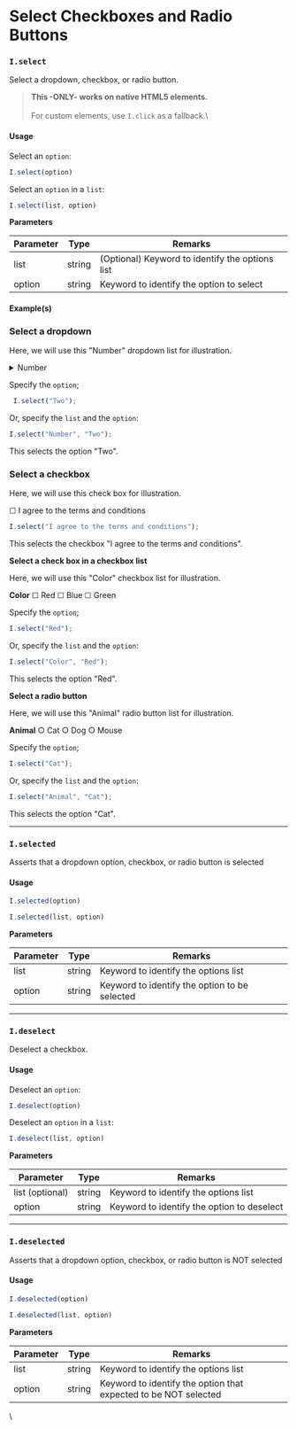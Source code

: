 # Select Checkboxes and Radio Buttons

### `I.select` <a href="#iselect" id="iselect"></a>

Select a dropdown, checkbox, or radio button.

> **This -ONLY- works on native HTML5 elements.**\
> \
> For custom elements, use `I.click` as a fallback.\
>

#### Usage <a href="#usage" id="usage"></a>

Select an `option`:

```javascript
I.select(option)
```

Select an `option` in a `list`:

```javascript
I.select(list, option)
```

**Parameters**

| Parameter | Type   | Remarks                                         |
| --------- | ------ | ----------------------------------------------- |
| list      | string | (Optional) Keyword to identify the options list |
| option    | string | Keyword to identify the option to select        |

#### Example(s) <a href="#examples" id="examples"></a>

### **Select a dropdown**

Here, we will use this "Number" dropdown list for illustration.

<details>

<summary>Number</summary>

One

Two

Three

</details>

Specify the `option`;

```javascript
 I.select("Two");
```

Or, specify the `list` and the `option`:

```javascript
I.select("Number", "Two");
```

This selects the option "Two".

### **Select a checkbox**

Here, we will use this check box for illustration.

&#x20;    ☐ I agree to the terms and conditions

```javascript
I.select("I agree to the terms and conditions");
```

This selects the checkbox "I agree to the terms and conditions".

**Select a check box in a checkbox list**

Here, we will use this "Color" checkbox list for illustration.

&#x20;    **Color**     ☐ Red  ☐ Blue  ☐ Green

Specify the `option`;

```javascript
I.select("Red");
```

Or, specify the `list` and the `option`:

```javascript
I.select("Color", "Red");
```

This selects the option "Red".

**Select a radio button**

Here, we will use this "Animal" radio button list for illustration.

&#x20;     **Animal**    ○ Cat ○ Dog ○ Mouse

Specify the `option`;

```javascript
I.select("Cat");
```

Or, specify the `list` and the `option`:

```javascript
I.select("Animal", "Cat");
```

This selects the option "Cat".

***

### `I.selected` <a href="#iselected" id="iselected"></a>

Asserts that a dropdown option, checkbox, or radio button is selected

#### Usage <a href="#usage" id="usage"></a>

```javascript
I.selected(option)
```

```javascript
I.selected(list, option)
```

**Parameters**

| Parameter | Type   | Remarks                                       |
| --------- | ------ | --------------------------------------------- |
| list      | string | Keyword to identify the options list          |
| option    | string | Keyword to identify the option to be selected |

***

### `I.deselect` <a href="#ideselect" id="ideselect"></a>

Deselect a checkbox.

#### Usage <a href="#usage" id="usage"></a>

Deselect an `option`:

```javascript
I.deselect(option)
```

Deselect an `option` in a `list`:

```javascript
I.deselect(list, option)
```

**Parameters**

| Parameter       | Type   | Remarks                                    |
| --------------- | ------ | ------------------------------------------ |
| list (optional) | string | Keyword to identify the options list       |
| option          | string | Keyword to identify the option to deselect |

***

### `I.deselected` <a href="#ideselected" id="ideselected"></a>

Asserts that a dropdown option, checkbox, or radio button is NOT selected

#### Usage <a href="#usage" id="usage"></a>

```javascript
I.deselected(option)
```

```javascript
I.deselected(list, option)
```

**Parameters**

| Parameter | Type   | Remarks                                                         |
| --------- | ------ | --------------------------------------------------------------- |
| list      | string | Keyword to identify the options list                            |
| option    | string | Keyword to identify the option that expected to be NOT selected |

\
